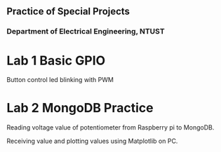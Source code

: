 ## Practice of Special Projects 
### Department of Electrical Engineering, NTUST 

# Lab 1 Basic GPIO

Button control led blinking with PWM

# Lab 2 MongoDB Practice

Reading voltage value of potentiometer from Raspberry pi to MongoDB.

Receiving value and plotting values using Matplotlib on PC.


